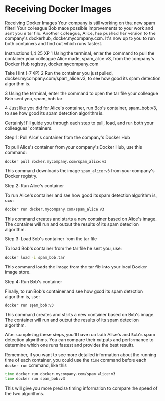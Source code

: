 # Receiving Docker Images

Receiving Docker Images
Your company is still working on that new spam filter! Your colleague Bob made possible improvements to your work and sent you a tar file. Another colleague, Alice, has pushed her version to the company's dockerhub, docker.mycompany.com. It's now up to you to run both containers and find out which runs fastest.

Instructions 1/4
25 XP
1
Using the terminal, enter the command to pull the container your colleague Alice made, spam_alice:v3, from the company's Docker Hub registry, docker.mycompany.com.


Take Hint (-7 XP)
2
Run the container you just pulled, docker.mycompany.com/spam_alice:v3, to see how good its spam detection algorithm is.

3
Using the terminal, enter the command to open the tar file your colleague Bob sent you, spam_bob.tar.

4
Just like you did for Alice's container, run Bob's container, spam_bob:v3, to see how good its spam detection algorithm is.


Certainly! I'll guide you through each step to pull, load, and run both your colleagues' containers.

Step 1: Pull Alice's container from the company's Docker Hub

To pull Alice's container from your company's Docker Hub, use this command:

```bash
docker pull docker.mycompany.com/spam_alice:v3
```

This command downloads the image `spam_alice:v3` from your company's Docker registry.

Step 2: Run Alice's container

To run Alice's container and see how good its spam detection algorithm is, use:

```bash
docker run docker.mycompany.com/spam_alice:v3
```

This command creates and starts a new container based on Alice's image. The container will run and output the results of its spam detection algorithm.

Step 3: Load Bob's container from the tar file

To load Bob's container from the tar file he sent you, use:

```bash
docker load -i spam_bob.tar
```

This command loads the image from the tar file into your local Docker image store.

Step 4: Run Bob's container

Finally, to run Bob's container and see how good its spam detection algorithm is, use:

```bash
docker run spam_bob:v3
```

This command creates and starts a new container based on Bob's image. The container will run and output the results of its spam detection algorithm.

After completing these steps, you'll have run both Alice's and Bob's spam detection algorithms. You can compare their outputs and performance to determine which one runs fastest and provides the best results.

Remember, if you want to see more detailed information about the running time of each container, you could use the `time` command before each `docker run` command, like this:

```bash
time docker run docker.mycompany.com/spam_alice:v3
time docker run spam_bob:v3
```

This will give you more precise timing information to compare the speed of the two algorithms.
